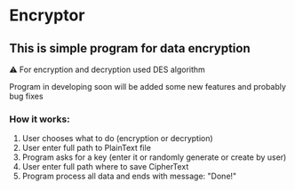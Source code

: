 # Encryptor

## This is simple program for data encryption
:warning: For encryption and decryption used DES algorithm

Program in developing soon will be added some new features and probably bug fixes

### How it works:
1. User chooses what to do (encryption or decryption)
1. User enter full path to PlainText file 
1. Program asks for a key (enter it or randomly generate or create by user)
1. User enter full path where to save CipherText
1. Program process all data and ends with message: "Done!" 
